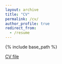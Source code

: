 ```yaml
---
layout: archive
title: "CV"
permalink: /cv/
author_profile: true
redirect_from:
  - /resume
---
```


{% include base_path %}

[CV file](http://nimros01.github.io/files/cv_2020.pdf)
